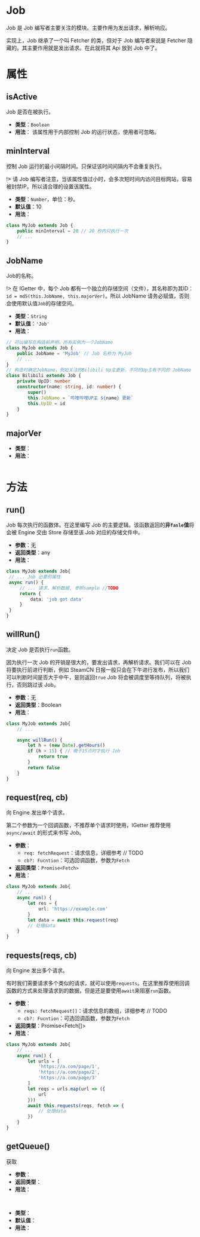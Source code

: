 # Job

Job 是 Job 编写者主要关注的模块。主要作用为发出请求，解析响应。

实现上，Job 继承了一个叫 Fetcher 的类，但对于 Job 编写者来说是 Fetcher 隐藏的。其主要作用就是发出请求。在此就将其 Api 放到 Job 中了。

# 属性

## isActive

Job 是否在被执行。

- **类型**：`Boolean`
- **用法**：
该属性用于内部控制 Job 的运行状态，使用者可忽略。

## minInterval

控制 Job 运行的最小间隔时间。只保证该时间间隔内不会重复执行。

!> 请 Job 编写者注意，当该属性值过小时，会多次短时间内访问目标网站，容易被封禁IP。所以请合理的设置该属性。

- **类型**：`Number`，单位：秒。
- **默认值**：10
- **用法**：
```ts
class MyJob extends Job {
	public minInterval = 20 // 20 秒内只执行一次
	// ...
}
```

## JobName

Job的名称。

!> 在 IGetter 中，每个 Job 都有一个独立的存储空间（文件），其名称即为其ID：`id = md5(this.JobName, this.majorVer)`。所以 JobName 请务必赋值，否则会使用默认值`Job`的存储空间。

- **类型**：`String`
- **默认值**：`'Job'`
- **用法**：
```ts
// 可以编写在构造前声明，所有实例为一个JobName
class MyJob extends Job {
	public JobName = 'MyJob' // Job 名称为 MyJob
	// ...
}
// 构造时确定JobName，例如关注的Bilibili Up主更新，不同的Up主有不同的 JobName
class Bilibili extends Job {
	private UpID: number
	constructor(name: string, id: number) {
		super()
		this.JobName = `哔哩哔哩UP主 ${name} 更新`
		this.UpID = id
	}
}
```

## majorVer



- **类型**：
- **用法**：
```ts

```



# 方法

## run()

Job 每次执行的函数体。在这里编写 Job 的主要逻辑。该函数返回的**非`fasle`值**将会被 Engine 交由 Store 存储至该 Job 对应的存储文件中。

- **参数**：无
- **返回类型**：any
- **用法**：

```ts
class MyJob extends Job{
 // ... Job 必要的属性
 async run() {
	 // ... 请求、解析数据, 参照sample //TODO
	 return {
		 data: 'job got data'
	 }
 }
}

```

## willRun()

决定 Job 是否执行`run`函数。

因为执行一次 Job 的开销是很大的，要发出请求，再解析请求。我们可以在 Job 将要执行前进行判断，例如 SteamCN 日报一般只会在下午进行发布，所以我们可以判断时间是否大于中午，是则返回`true` Job 将会被调度至等待队列，将被执行，否则跳过该 Job。

- **参数**：无
- **返回类型**：Boolean
- **用法**：

```ts
class MyJob extends Job{
	// ...

	async willRun() {
		let h = (new Date).getHours()
		if (h > 15) { // 晚于15点时才执行 Job
			return true
		}
		return false
	}
}

```

## request(req, cb)

向 Engine 发出单个请求。

第二个参数为一个回调函数，不推荐单个请求时使用，IGetter 推荐使用 `async/await` 的形式来书写 Job。

- **参数**：
	- `req: fetchRequest`：请求信息，详细参考 // TODO
	- `cb?: Fucntion`：可选回调函数，参数为`Fetch`
- **返回类型**：`Promise<Fetch>`
- **用法**：

```ts
class MyJob extends Job{
	// ...
	async run() {
		let res = {
			url: 'https://example.com'
		}
		let data = await this.request(req)
		// 处理data
	}
}
```

## requests(reqs, cb)

向 Engine 发出多个请求。

有时我们需要请求多个类似的请求，就可以使用`requests`。在这里推荐使用回调函数的方式来处理请求到的数据，但是还是要使用`await`来阻塞`run`函数。

- **参数**：
	- `reqs: fetchRequest[]`：请求信息的数组，详细参考 // TODO
	- `cb?: Fucntion`：可选回调函数，参数为`Fetch`
- **返回类型**：Promise<Fetch[]>
- **用法**：

```ts
class MyJob extends Job{
	// ...
	async run() {
		let urls = [
			'https://a.com/page/1',
			'https://a.com/page/2',
			'https://a.com/page/3'
		]
		let reqs = urls.map(url => ({
			url
		}))
		await this.requests(reqs, fetch => {
			// 处理data
		})
	}
}
```

## getQueue()

获取

- **参数**：
- **返回类型**：
- **用法**：

```ts

```

## 



- **类型**：
- **默认值**：
- **用法**：

```ts

```
